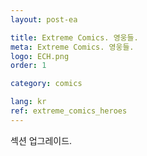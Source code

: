 ```yaml
---
layout: post-ea

title: Extreme Comics. 영웅들.
meta: Extreme Comics. 영웅들.
logo: ECH.png
order: 1

category: comics

lang: kr
ref: extreme_comics_heroes
---
```


섹션 업그레이드.
